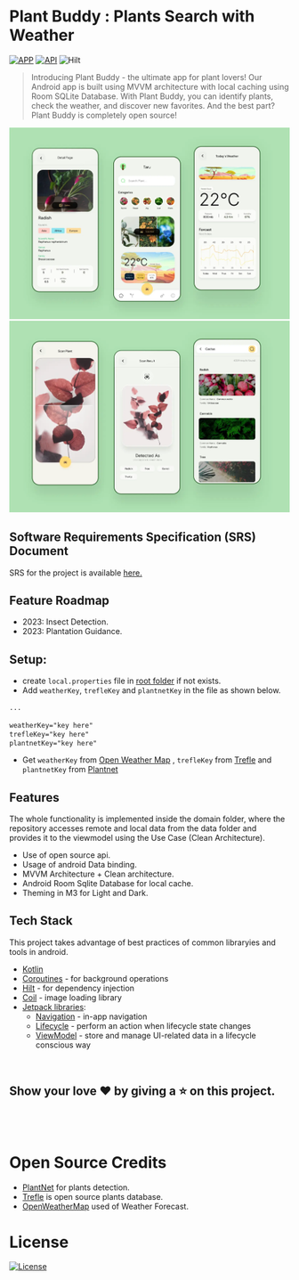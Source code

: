

# Plant Buddy : Plants Search with Weather 

[![APP](https://img.shields.io/badge/APP-1.0.3-E0234E.svg?style=for-the-badge)](https://android-arsenal.com/api?level=24)
[![API](https://img.shields.io/badge/API-24%2B-brightgreen.svg?style=for-the-badge)](https://android-arsenal.com/api?level=24) ![Hilt](https://img.shields.io/badge/Hilt-2.44-FFCA28?style=for-the-badge)

> Introducing Plant Buddy - the ultimate app for plant lovers! Our Android app is built using MVVM architecture with local caching using Room SQLite Database. With Plant Buddy, you can identify plants, check the weather, and discover new favorites. And the best part? Plant Buddy is completely open source!



![](images/taru.webp)
![](images/scan.webp)


## Software Requirements Specification (SRS) Document
SRS for the project is available [here.](https://github.com/uphargaur/Plant-Buddy-App/blob/main/SRS.md)


## Feature Roadmap
- 2023: Insect Detection.
- 2023: Plantation Guidance.


## Setup:
- create `local.properties` file in [root folder](./) if not exists.
- Add `weatherKey`, `trefleKey` and `plantnetKey` in the file as shown below.


```android
...

weatherKey="key here"
trefleKey="key here"
plantnetKey="key here"
```

- Get `weatherKey` from [Open Weather Map](https://openweathermap.org/)
,  `trefleKey` from [Trefle](https://trefle.io/) and `plantnetKey` from [Plantnet](https://my.plantnet.org/)



## Features

The whole functionality is implemented inside the domain folder, where the repository accesses remote and local data from the data folder and provides it to the viewmodel using the Use Case (Clean Architecture).

* Use of open source api.
* Usage of android Data binding.
* MVVM Architecture + Clean architecture.
* Android Room Sqlite Database for local cache.
* Theming in M3 for Light and Dark.



## Tech Stack

This project takes advantage of best practices of common libraryies and tools in android.

* [Kotlin](https://kotlinlang.org/)  
* [Coroutines](https://kotlinlang.org/docs/reference/coroutines-overview.html) - for background operations  
* [Hilt](https://dagger.dev/hilt/) - for dependency injection  
* [Coil](https://github.com/coil-kt/coil) - image loading library
* [Jetpack libraries](https://developer.android.com/jetpack):
   * [Navigation](https://developer.android.com/topic/libraries/architecture/navigation/) - in-app navigation
   * [Lifecycle](https://developer.android.com/topic/libraries/architecture/lifecycle) - perform an action when lifecycle state changes
   * [ViewModel](https://developer.android.com/topic/libraries/architecture/viewmodel) - store and manage UI-related data in a lifecycle conscious way



<br>

## Show your love :heart: by giving a :star: on this project.

<br>

<br>






# Open Source Credits



- [PlantNet](https://identify.plantnet.org/) for plants detection.
- [Trefle](https://trefle.io) is open source plants database.
- [OpenWeatherMap](https://api.openweathermap.org) used of Weather Forecast.


# License

[![License](https://img.shields.io/:license-apache%202.0-blue.svg?style=for-the-badge)](LICENSE)

